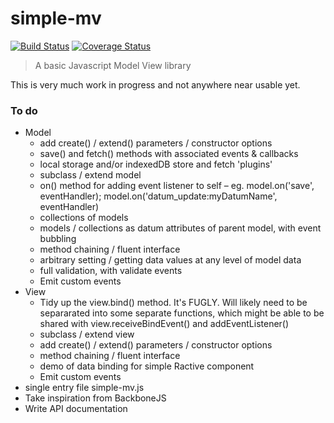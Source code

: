 # simple-mv

[![Build Status](https://travis-ci.org/davidcole1977/simple-mv.svg?branch=master)](https://travis-ci.org/davidcole1977/simple-mv) [![Coverage Status](https://coveralls.io/repos/davidcole1977/simple-mv/badge.svg?branch=master&service=github)](https://coveralls.io/github/davidcole1977/simple-mv?branch=master)

> A basic Javascript Model View library

This is very much work in progress and not anywhere near usable yet.

### To do

* Model
	* add create() / extend() parameters / constructor options
	* save() and fetch() methods with associated events & callbacks
	* local storage and/or indexedDB store and fetch 'plugins'
	* subclass / extend model
	* on() method for adding event listener to self – eg. model.on('save', eventHandler); model.on('datum_update:myDatumName', eventHandler)
	* collections of models
	* models / collections as datum attributes of parent model, with event bubbling
	* method chaining / fluent interface
	* arbitrary setting / getting data values at any level of model data
	* full validation, with validate events
	* Emit custom events
* View
	* Tidy up the view.bind() method. It's FUGLY. Will likely need to be separarated into some separate functions, which might be able to be shared with view.receiveBindEvent() and addEventListener()
	* subclass / extend view
	* add create() / extend() parameters / constructor options
	* method chaining / fluent interface
	* demo of data binding for simple Ractive component
	* Emit custom events
* single entry file simple-mv.js
* Take inspiration from BackboneJS
* Write API documentation
